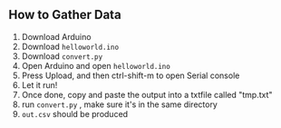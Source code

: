 ## How to Gather Data

1. Download Arduino
2. Download `helloworld.ino`
3. Download `convert.py`
4. Open Arduino and open `helloworld.ino`
5. Press Upload, and then ctrl-shift-m to open Serial console
6. Let it run!
7. Once done, copy and paste the output into a txtfile called "tmp.txt"
8. run `convert.py` , make sure it's in the same directory
9. `out.csv` should be produced
